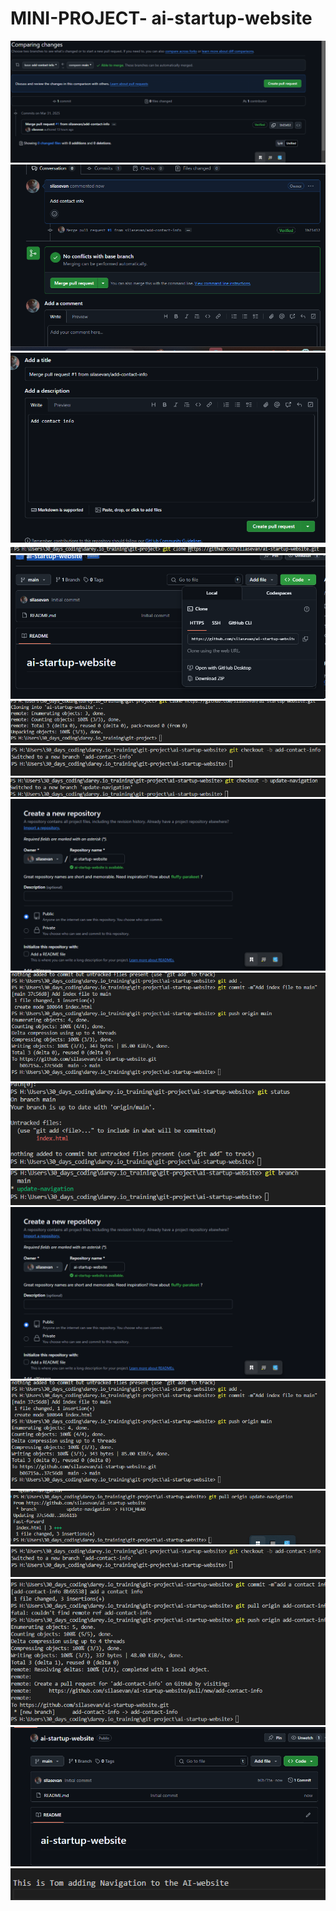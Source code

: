 # MINI-PROJECT- ai-startup-website




<img src='./img/pull request.png'>
<img src='./img/mergin pull request.png'>
<img src='./img/pull request created.png'>
<img src='./img/clone repostory in terminal.png'>
<img src='./img/clonning repository.png'>
<img src='./img/cone repository with git clone.png'>
<img src='./img/create a branch for jerry.png'>
<img src='./img/creatin a update navigation branch for Tom work.png'>
<img src='./img/creating a new repository.png'>
<img src='./img/first commit to main.png'>
<img src='./img/git status index.png'>
<img src='./img/In Tom work branch.png'>
<img src='./img/creating a new repository.png'>
<img src='./img/first commit to main.png'>
<img src='./img/Pull request fro Tom works.png'>
<img src='./img/create a branch for jerry.png'>
<img src='./img/Push jerry work to add-contact-info.png'>
<img src='./img/repository created.png'>
<img src='./img/Tom add Navigation.png'>


